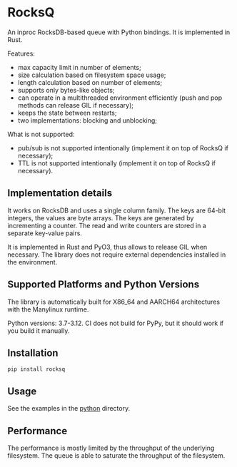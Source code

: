 # RocksQ

An inproc RocksDB-based queue with Python bindings. It is implemented in Rust.

Features:

- max capacity limit in number of elements;
- size calculation based on filesystem space usage;
- length calculation based on number of elements;
- supports only bytes-like objects;
- can operate in a multithreaded environment efficiently (push and pop methods can release GIL if necessary);
- keeps the state between restarts;
- two implementations: blocking and unblocking;

What is not supported:

- pub/sub is not supported intentionally (implement it on top of RocksQ if necessary);
- TTL is not supported intentionally (implement it on top of RocksQ if necessary).

## Implementation details

It works on RocksDB and uses a single column family. The keys are 64-bit integers, the values are byte arrays. The keys are generated by incrementing a counter. The read and write counters are stored in a separate key-value pairs.

It is implemented in Rust and PyO3, thus allows to release GIL when necessary. The library does not require external dependencies installed in the environment.

## Supported Platforms and Python Versions

The library is automatically built for X86_64 and AARCH64 architectures with the Manylinux runtime.

Python versions: 3.7-3.12. CI does not build for PyPy, but it should work if you build it manually.

## Installation

```
pip install rocksq
```

## Usage

See the examples in the [python](python) directory.

## Performance

The performance is mostly limited by the throughput of the underlying filesystem. The queue is able to saturate the throughput of the filesystem.

